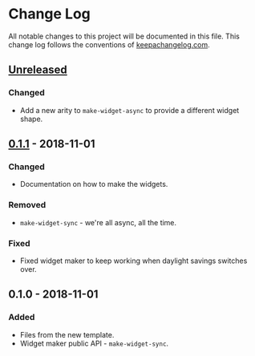 # Change Log
All notable changes to this project will be documented in this file. This change log follows the conventions of [keepachangelog.com](http://keepachangelog.com/).

## [Unreleased]
### Changed
- Add a new arity to `make-widget-async` to provide a different widget shape.

## [0.1.1] - 2018-11-01
### Changed
- Documentation on how to make the widgets.

### Removed
- `make-widget-sync` - we're all async, all the time.

### Fixed
- Fixed widget maker to keep working when daylight savings switches over.

## 0.1.0 - 2018-11-01
### Added
- Files from the new template.
- Widget maker public API - `make-widget-sync`.

[Unreleased]: https://github.com/your-name/say-cheeez/compare/0.1.1...HEAD
[0.1.1]: https://github.com/your-name/say-cheeez/compare/0.1.0...0.1.1
